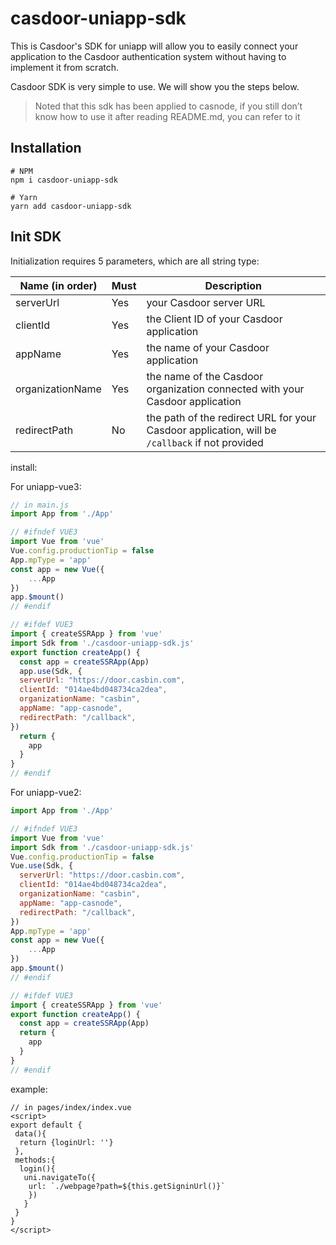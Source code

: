 # casdoor-uniapp-sdk

This is Casdoor's SDK for uniapp will allow you to easily connect your application to the Casdoor authentication system
without having to implement it from scratch.

Casdoor SDK is very simple to use. We will show you the steps below.

> Noted that this sdk has been applied to casnode, if you still don’t know how to use it after reading README.md, you can refer to it

## Installation

~~~shell script
# NPM
npm i casdoor-uniapp-sdk

# Yarn
yarn add casdoor-uniapp-sdk
~~~

## Init SDK

Initialization requires 5 parameters, which are all string type:

| Name (in order)  | Must | Description                                         |
| ---------------- | ---- | --------------------------------------------------- |
| serverUrl  | Yes  | your Casdoor server URL               |
| clientId         | Yes  | the Client ID of your Casdoor application                        |
| appName           | Yes  | the name of your Casdoor application |
| organizationName     | Yes  | the name of the Casdoor organization connected with your Casdoor application                    |
| redirectPath     | No  | the path of the redirect URL for your Casdoor application, will be `/callback` if not provided              |


install:

For uniapp-vue3:
```javascript
// in main.js
import App from './App'

// #ifndef VUE3
import Vue from 'vue'
Vue.config.productionTip = false
App.mpType = 'app'
const app = new Vue({
    ...App
})
app.$mount()
// #endif

// #ifdef VUE3
import { createSSRApp } from 'vue'
import Sdk from './casdoor-uniapp-sdk.js'
export function createApp() {
  const app = createSSRApp(App)
  app.use(Sdk, {
  serverUrl: "https://door.casbin.com",
  clientId: "014ae4bd048734ca2dea",
  organizationName: "casbin",
  appName: "app-casnode",
  redirectPath: "/callback",
})
  return {
    app
  }
}
// #endif
```

For uniapp-vue2:
```javascript
import App from './App'

// #ifndef VUE3
import Vue from 'vue'
import Sdk from './casdoor-uniapp-sdk.js'
Vue.config.productionTip = false
Vue.use(Sdk, {
  serverUrl: "https://door.casbin.com",
  clientId: "014ae4bd048734ca2dea",
  organizationName: "casbin",
  appName: "app-casnode",
  redirectPath: "/callback",
})
App.mpType = 'app'
const app = new Vue({
    ...App
})
app.$mount()
// #endif

// #ifdef VUE3
import { createSSRApp } from 'vue'
export function createApp() {
  const app = createSSRApp(App)
  return {
    app
  }
}
// #endif
```

example:

```vue
// in pages/index/index.vue
<script>
export default {
 data(){
  return {loginUrl: ''}
 },
 methods:{
  login(){				
   uni.navigateTo({
    url: `./webpage?path=${this.getSigninUrl()}`
	})
   }
 }
}
</script>
```